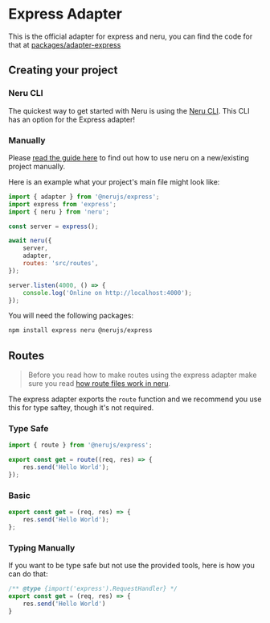 # Express Adapter

This is the official adapter for express and neru, you can find the code for that at [packages/adapter-express](https://github.com/ghostdevv/neru/tree/main/packages/adapter-express)

## Creating your project

### Neru CLI

The quickest way to get started with Neru is using the [Neru CLI](/guide/#neru-cli). This CLI has an option for the Express adapter!

### Manually

Please [read the guide here](/guide/#add-neru-to-an-existing-project) to find out how to use neru on a new/existing project manually.

Here is an example what your project's main file might look like:

```js
import { adapter } from '@nerujs/express';
import express from 'express';
import { neru } from 'neru';

const server = express();

await neru({
    server,
    adapter,
    routes: 'src/routes',
});

server.listen(4000, () => {
    console.log('Online on http://localhost:4000');
});
```

You will need the following packages:

```bash
npm install express neru @nerujs/express
```

## Routes

> Before you read how to make routes using the express adapter make sure you read [how route files work in neru](/guide/routes/files).

The express adapter exports the `route` function and we recommend you use this for type saftey, though it's not required.

### Type Safe

```js
import { route } from '@nerujs/express';

export const get = route((req, res) => {
    res.send('Hello World');
});
```

### Basic

```js
export const get = (req, res) => {
    res.send('Hello World');
};
```

### Typing Manually

If you want to be type safe but not use the provided tools, here is how you can do that:

```ts
/** @type {import('express').RequestHandler} */
export const get = (req, res) => {
    res.send('Hello World')
}
```
